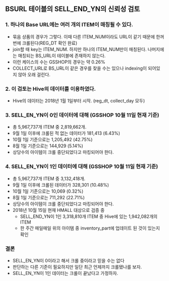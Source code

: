 ## BSURL 테이블의 SELL_END_YN의 신뢰성 검토

### 1. 하나의 Base URL에는 여러 개의 ITEM이 매칭될 수 있다.  
* 묶음 상품의 경우가 그렇다. 이때 다른 ITEM_NUM이라도 URL이 같기 때문에 한꺼번에 크롤된다(REG_DT 확인 완료)
* join할 때 key는 ITEM_NUM. 하지만 하나의 ITEM_NUM만이 매칭된다. 나머지에는 매칭되는 BS_URL이 테이블에 존재하지 않는다.
* 이런 케이스의 수는 GSSHOP의 경우는 약 0.26%
* COLLECT_URL로 BS_URL이 같은 경우를 찾을 수는 있으나 indexing이 되어있지 않아 오래 걸린다.

### 2. 이 검토는 Hive의 데이터를 이용하였다.
* Hive의 데이터는 2018년 1월 1일부터 시작. (reg_dt, collect_day 모두)

### 3. SELL_EN_YN이 0인 데이터에 대해 (GSSHOP 10월 11일 현재 기준)
* 총 5,967,737개 ITEM 중 2,819,662개.
* 9월 1일 이후에 크롤된 적 없는 데이터가 181,413 (6.43%)
* 10월 1일 기준으로는 1,205,492 (42.75%)
* 8월 1일 기준으로는 144,929 (5.14%)
* 상당수의 아이템이 크롤 중단되었다고 마킹되어야 한다.

### 4. SELL_EN_YN이 1인 데이터에 대해 (GSSHOP 10월 11일 현재 기준)
* 총 5,967,737개 ITEM 중 3,132,418개.
* 9월 1일 이후에 크롤된 데이터가 328,301 (10.48%)
* 10월 1일 기준으로는 10,069 (0.32%)
* 8월 1일 기준으로는 711,292 (22.71%)
* 상당수의 아이템이 크롤 중단되었다고 마킹되어야 한다.
* 2018년 10월 15일 현재 HMALL 대상으로 검증 중
  * SELL_END_YN이 1인 3,318,810개 ITEM 중 Hive에 있는 1,942,082개의 ITEM
  * 한 주간 매일매일 위의 아이템 중 inventory_part에 업데이트 된 것이 있는지 확인

### 결론
* SELL_EN_YN이 0이라고 해서 크롤 중이라고 믿을 수는 없다
* 판단하는 다른 기준이 필요하지만 일단 최근 언제까지 크롤됐나를 보자.
* SELL_EN_YN이 1인 데이터는 크롤이 끝났다고 가정하자.

